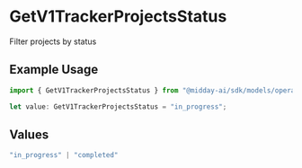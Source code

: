# GetV1TrackerProjectsStatus

Filter projects by status

## Example Usage

```typescript
import { GetV1TrackerProjectsStatus } from "@midday-ai/sdk/models/operations";

let value: GetV1TrackerProjectsStatus = "in_progress";
```

## Values

```typescript
"in_progress" | "completed"
```